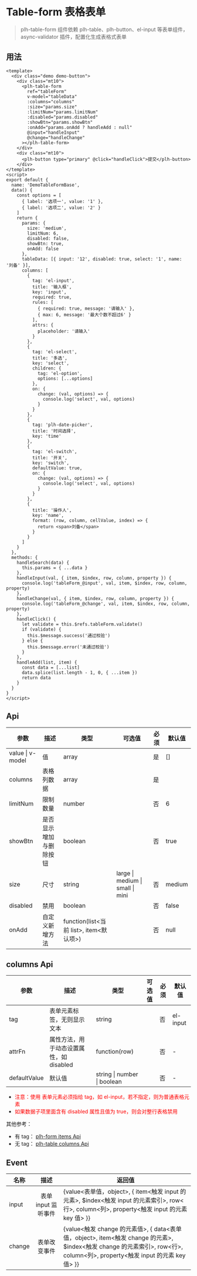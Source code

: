 # Table-form 表格表单

> plh-table-form 组件依赖 plh-table、plh-button、el-input 等表单组件，async-validator 插件，配置化生成表格式表单

## 用法

<table-form-base></table-form-base>

```vue
<template>
  <div class="demo demo-button">
    <div class="mt10">
      <plh-table-form
        ref="tableForm"
        v-model="tableData"
        :columns="columns"
        :size="params.size"
        :limitNum="params.limitNum"
        :disabled="params.disabled"
        :showBtn="params.showBtn"
        :onAdd="params.onAdd ? handleAdd : null"
        @input="handleInput"
        @change="handleChange"
      ></plh-table-form>
    </div>
    <div class="mt10">
      <plh-button type="primary" @click="handleClick">提交</plh-button>
    </div>
</template>
<script>
export default {
  name: 'DemoTableFormBase',
  data() {
    const options = [
      { label: '选项一', value: '1' },
      { label: '选项二', value: '2' }
    ]
    return {
      params: {
        size: 'medium',
        limitNum: 6,
        disabled: false,
        showBtn: true,
        onAdd: false
      },
      tableData: [{ input: '12', disabled: true, select: '1', name: '刘备' }],
      columns: [
        {
          tag: 'el-input',
          title: '输入框',
          key: 'input',
          required: true,
          rules: [
            { required: true, message: '请输入' },
            { max: 6, message: '最大个数不超过6' }
          ],
          attrs: {
            placeholder: '请输入'
          }
        },
        {
          tag: 'el-select',
          title: '多选',
          key: 'select',
          children: {
            tag: 'el-option',
            options: [...options]
          },
          on: {
            change: (val, options) => {
              console.log('select', val, options)
            }
          }
        },
        {
          tag: 'plh-date-picker',
          title: '时间选择',
          key: 'time'
        },
        {
          tag: 'el-switch',
          title: '开关',
          key: 'switch',
          defaultValue: true,
          on: {
            change: (val, options) => {
              console.log('select', val, options)
            }
          }
        },
        {
          title: '操作人',
          key: 'name',
          format: (row, column, cellValue, index) => {
            return <span>刘备</span>
          }
        }
      ]
    }
  },
  methods: {
    handleSearch(data) {
      this.params = { ...data }
    },
    handleInput(val, { item, $index, row, column, property }) {
      console.log('tableForm_@input', val, item, $index, row, column, property)
    },
    handleChange(val, { item, $index, row, column, property }) {
      console.log('tableForm_@change', val, item, $index, row, column, property)
    },
    handleClick() {
      let validate = this.$refs.tableForm.validate()
      if (validate) {
        this.$message.success('通过校验')
      } else {
        this.$message.error('未通过校验')
      }
    },
    handleAdd(list, item) {
      const data = [...list]
      data.splice(list.length - 1, 0, { ...item })
      return data
    }
  }
}
</script>

```

## Api

| 参数             | 描述                   | 类型                                    | 可选值                           | 必须 | 默认值 |
| ---------------- | ---------------------- | --------------------------------------- | -------------------------------- | ---- | ------ |
| value \| v-model | 值                     | array                                   |                                  | 是   | []     |
| columns          | 表格列数据             | array                                   |                                  | 是   |        |
| limitNum         | 限制数量               | number                                  |                                  | 否   | 6      |
| showBtn          | 是否显示增加与删除按钮 | boolean                                 |                                  | 否   | true   |
| size             | 尺寸                   | string                                  | large \| medium \| small \| mini | 否   | medium |
| disabled         | 禁用                   | boolean                                 |                                  | 否   | false  |
| onAdd            | 自定义新增方法         | function(list<当前 list>, item<默认项>) |                                  | 否   | null   |

## columns Api

| 参数         | 描述                                    | 类型                        | 可选值 | 必须 | 默认值   |
| ------------ | --------------------------------------- | --------------------------- | ------ | ---- | -------- |
| tag          | 表单元素标签，无则显示文本              | string                      |        | 否   | el-input |
| attrFn       | 属性方法，用于动态设置属性，如 disabled | function(row)               |        | 否   | -        |
| defaultValue | 默认值                                  | string \| number \| boolean |        | 否   | -        |

- <font color="red">注意：使用 表单元素必须指给 tag，如 el-input，若不指定，则为普通表格元素</font>
- <font color="red">如果数据子项里面含有 disabled 属性且值为 true，则会对整行表格禁用</font>

其他参考：

- 有 tag： [plh-form items Api](./form.html#items-api)
- 无 tag： [plh-table columns Api](./table.html#columns-api)

## Event

| 名称   |        描述         | 返回值                                                                                                                                                                      |
| ------ | :-----------------: | --------------------------------------------------------------------------------------------------------------------------------------------------------------------------- |
| input  | 表单 input 监听事件 | {value<表单值，object>, { item<触发 input 的元素>, \$index<触发 input 的元素索引>, row<行>, column<列>, property<触发 input 的元素 key 值> }}                               |
| change |    表单改变事件     | {value<触发 change 的元素值>, { data<表单值，object>, item<触发 change 的元素>, \$index<触发 change 的元素索引>, row<行>, column<列>, property<触发 input 的元素 key 值> }} |
